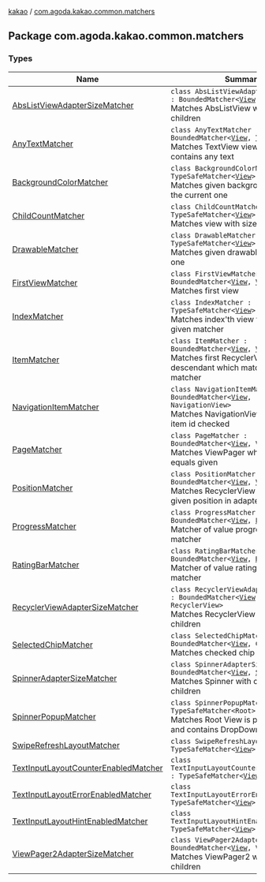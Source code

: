[kakao](../index.md) / [com.agoda.kakao.common.matchers](./index.md)

## Package com.agoda.kakao.common.matchers

### Types

| Name | Summary |
|---|---|
| [AbsListViewAdapterSizeMatcher](-abs-list-view-adapter-size-matcher/index.md) | `class AbsListViewAdapterSizeMatcher : BoundedMatcher<`[`View`](https://developer.android.com/reference/android/view/View.html)`, `[`AbsListView`](https://developer.android.com/reference/android/widget/AbsListView.html)`>`<br>Matches AbsListView with count of children |
| [AnyTextMatcher](-any-text-matcher/index.md) | `class AnyTextMatcher : BoundedMatcher<`[`View`](https://developer.android.com/reference/android/view/View.html)`, `[`TextView`](https://developer.android.com/reference/android/widget/TextView.html)`>`<br>Matches TextView views which contains any text |
| [BackgroundColorMatcher](-background-color-matcher/index.md) | `class BackgroundColorMatcher : TypeSafeMatcher<`[`View`](https://developer.android.com/reference/android/view/View.html)`>`<br>Matches given background color with the current one |
| [ChildCountMatcher](-child-count-matcher/index.md) | `class ChildCountMatcher : TypeSafeMatcher<`[`View`](https://developer.android.com/reference/android/view/View.html)`>`<br>Matches view with size no of children |
| [DrawableMatcher](-drawable-matcher/index.md) | `class DrawableMatcher : TypeSafeMatcher<`[`View`](https://developer.android.com/reference/android/view/View.html)`>`<br>Matches given drawable with current one |
| [FirstViewMatcher](-first-view-matcher/index.md) | `class FirstViewMatcher : BoundedMatcher<`[`View`](https://developer.android.com/reference/android/view/View.html)`, `[`View`](https://developer.android.com/reference/android/view/View.html)`>`<br>Matches first view |
| [IndexMatcher](-index-matcher/index.md) | `class IndexMatcher : TypeSafeMatcher<`[`View`](https://developer.android.com/reference/android/view/View.html)`>`<br>Matches index'th view that matches given matcher |
| [ItemMatcher](-item-matcher/index.md) | `class ItemMatcher : BoundedMatcher<`[`View`](https://developer.android.com/reference/android/view/View.html)`, `[`View`](https://developer.android.com/reference/android/view/View.html)`>`<br>Matches first RecyclerView descendant which matches specific matcher |
| [NavigationItemMatcher](-navigation-item-matcher/index.md) | `class NavigationItemMatcher : BoundedMatcher<`[`View`](https://developer.android.com/reference/android/view/View.html)`, NavigationView>`<br>Matches NavigationView with given item id checked |
| [PageMatcher](-page-matcher/index.md) | `class PageMatcher : BoundedMatcher<`[`View`](https://developer.android.com/reference/android/view/View.html)`, ViewPager>`<br>Matches ViewPager which page index equals given |
| [PositionMatcher](-position-matcher/index.md) | `class PositionMatcher : BoundedMatcher<`[`View`](https://developer.android.com/reference/android/view/View.html)`, `[`View`](https://developer.android.com/reference/android/view/View.html)`>`<br>Matches RecyclerView descendant at given position in adapter |
| [ProgressMatcher](-progress-matcher/index.md) | `class ProgressMatcher : BoundedMatcher<`[`View`](https://developer.android.com/reference/android/view/View.html)`, `[`ProgressBar`](https://developer.android.com/reference/android/widget/ProgressBar.html)`>`<br>Matcher of value progress of given matcher |
| [RatingBarMatcher](-rating-bar-matcher/index.md) | `class RatingBarMatcher : BoundedMatcher<`[`View`](https://developer.android.com/reference/android/view/View.html)`, `[`RatingBar`](https://developer.android.com/reference/android/widget/RatingBar.html)`>`<br>Matcher of value rating of given matcher |
| [RecyclerViewAdapterSizeMatcher](-recycler-view-adapter-size-matcher/index.md) | `class RecyclerViewAdapterSizeMatcher : BoundedMatcher<`[`View`](https://developer.android.com/reference/android/view/View.html)`, RecyclerView>`<br>Matches RecyclerView with count of children |
| [SelectedChipMatcher](-selected-chip-matcher/index.md) | `class SelectedChipMatcher : BoundedMatcher<`[`View`](https://developer.android.com/reference/android/view/View.html)`, Chip>`<br>Matches checked chip |
| [SpinnerAdapterSizeMatcher](-spinner-adapter-size-matcher/index.md) | `class SpinnerAdapterSizeMatcher : BoundedMatcher<`[`View`](https://developer.android.com/reference/android/view/View.html)`, `[`Spinner`](https://developer.android.com/reference/android/widget/Spinner.html)`>`<br>Matches Spinner with count of children |
| [SpinnerPopupMatcher](-spinner-popup-matcher/index.md) | `class SpinnerPopupMatcher : TypeSafeMatcher<Root>`<br>Matches Root View is popup window and contains DropDownView |
| [SwipeRefreshLayoutMatcher](-swipe-refresh-layout-matcher/index.md) | `class SwipeRefreshLayoutMatcher : TypeSafeMatcher<`[`View`](https://developer.android.com/reference/android/view/View.html)`>` |
| [TextInputLayoutCounterEnabledMatcher](-text-input-layout-counter-enabled-matcher/index.md) | `class TextInputLayoutCounterEnabledMatcher : TypeSafeMatcher<`[`View`](https://developer.android.com/reference/android/view/View.html)`>` |
| [TextInputLayoutErrorEnabledMatcher](-text-input-layout-error-enabled-matcher/index.md) | `class TextInputLayoutErrorEnabledMatcher : TypeSafeMatcher<`[`View`](https://developer.android.com/reference/android/view/View.html)`>` |
| [TextInputLayoutHintEnabledMatcher](-text-input-layout-hint-enabled-matcher/index.md) | `class TextInputLayoutHintEnabledMatcher : TypeSafeMatcher<`[`View`](https://developer.android.com/reference/android/view/View.html)`>` |
| [ViewPager2AdapterSizeMatcher](-view-pager2-adapter-size-matcher/index.md) | `class ViewPager2AdapterSizeMatcher : BoundedMatcher<`[`View`](https://developer.android.com/reference/android/view/View.html)`, ViewPager2>`<br>Matches ViewPager2 with count of children |
